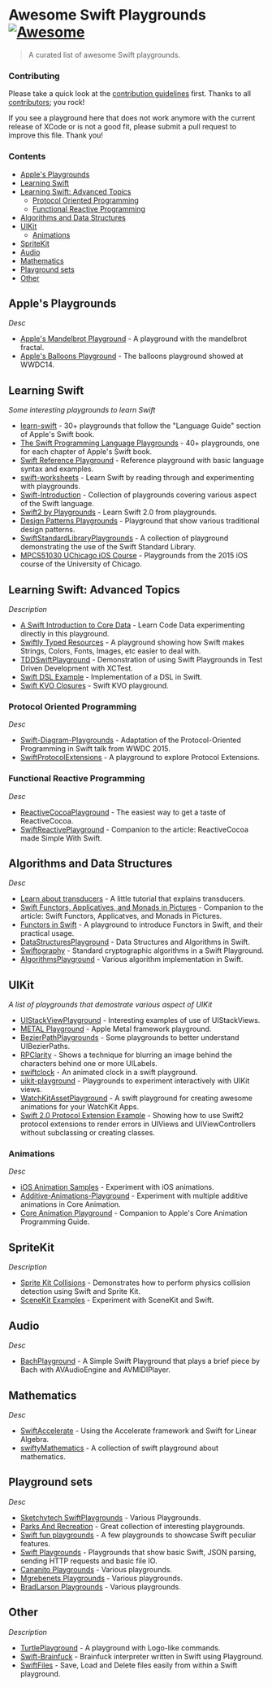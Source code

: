 # Awesome Swift Playgrounds [![Awesome](https://cdn.rawgit.com/sindresorhus/awesome/d7305f38d29fed78fa85652e3a63e154dd8e8829/media/badge.svg)](https://github.com/sindresorhus/awesome)
> A curated list of awesome Swift playgrounds.
    
### Contributing

Please take a quick look at the [contribution guidelines](https://github.com/uraimo/awesome-swift-playgrounds/blob/master/CONTRIBUTING.md) first. Thanks to all [contributors](https://github.com/uraimo/awesome-swift-playgrounds/graphs/contributors); you rock!

If you see a playground here that does not work anymore with the current release of XCode or is not a good fit, please submit a pull request to improve this file. Thank you!

### Contents

- [Apple's Playgrounds](#apple)
- [Learning Swift](#learning)
- [Learning Swift: Advanced Topics](#advanced)
  - [Protocol Oriented Programming](#prot)
  - [Functional Reactive Programming](#frp)
- [Algorithms and Data Structures](#algos)
- [UIKit](#uikit)
  - [Animations](#anim)
- [SpriteKit](#sprite)
- [Audio](#audio)
- [Mathematics](#math)
- [Playground sets](#sets)
- [Other](#other)


## Apple's Playgrounds
*Desc*

* [Apple's Mandelbrot Playground](https://developer.apple.com/swift/blog/downloads/Mandelbrot.zip) - A playground with the mandelbrot fractal.
* [Apple's Balloons Playground](https://developer.apple.com/swift/blog/downloads/Balloons.zip) - The balloons playground showed at WWDC14.


## Learning Swift
*Some interesting playgrounds to learn Swift*

* [learn-swift](https://github.com/nettlep/learn-swift) - 30+ playgrounds that follow the "Language Guide" section of Apple's Swift book.
* [The Swift Programming Language Playgrounds](https://github.com/danielpi/Swift-Playgrounds) - 40+ playgrounds, one for each chapter of Apple's Swift book.
* [Swift Reference Playground](https://github.com/sivragav/swift-reference-pg) - Reference playground with basic language syntax and examples.
* [swift-worksheets](https://github.com/austinzheng/swift-worksheets) - Learn Swift by reading through and experimenting with playgrounds.
* [Swift-Introduction](https://github.com/cnoon/Swift-Introduction) - Collection of playgrounds covering various aspect of the Swift language.
* [Swift2 by Playgrounds](https://github.com/developerY/Swift2_Playgrounds) - Learn Swift 2.0 from playgrounds.
* [Design Patterns Playgrounds](https://github.com/ihrd/Design-Patterns-Playground) - Playground that show various traditional design patterns.
* [SwiftStandardLibraryPlaygrounds](https://github.com/iosdevzone/SwiftStandardLibraryPlaygrounds) - A collection of playground demonstrating the use of the Swift Standard Library.
* [MPCS51030 UChicago iOS Course](https://github.com/uchicago-mobi/MPCS51032-2015-Spring-Playgrounds) - Playgrounds from the 2015 iOS course of the University of Chicago.

## Learning Swift: Advanced Topics
*Description*

* [A Swift Introduction to Core Data](https://github.com/andyshep/CoreDataPlayground) - Learn Code Data experimenting directly in this playground.
* [Swiftly Typed Resources](https://github.com/jstart/Swiftly-Typed-Resources) - A playground showing how Swift makes Strings, Colors, Fonts, Images, etc easier to deal with.
* [TDDSwiftPlayground](https://github.com/sshrpe/TDDSwiftPlayground) - Demonstration of using Swift Playgrounds in Test Driven Development with XCTest.
* [Swift DSL Example](https://github.com/cfdrake/swift-dsl-example) - Implementation of a DSL in Swift.
* [Swift KVO Closures](https://github.com/rectalogic/KVOPlayground) - Swift KVO playground.

### Protocol Oriented Programming
*Desc*

* [Swift-Diagram-Playgrounds](https://github.com/alskipp/Swift-Diagram-Playgrounds) - Adaptation of the Protocol-Oriented Programming in Swift talk from WWDC 2015.
* [SwiftProtocolExtensions](https://github.com/davidahouse/SwiftProtocolExtensions) - A playground to explore Protocol Extensions.

### Functional Reactive Programming
*Desc*

* [ReactiveCocoaPlayground](https://github.com/nikita-leonov/ReactiveCocoaPlayground) - The easiest way to get a taste of ReactiveCocoa.
* [SwiftReactivePlayground](https://github.com/ColinEberhardt/SwiftReactivePlayground) - Companion to the article: ReactiveCocoa made Simple With Swift.

## Algorithms and Data Structures
*Desc*

* [Learn about transducers](https://github.com/mbrandonw/learn-transducers-playground) - A little tutorial that explains transducers.
* [Swift Functors, Applicatives, and Monads in Pictures](https://github.com/mokacoding/Swift-Functors-Applicative-Monads-In-Pictures-Playground) - Companion to the article: Swift Functors, Applicatves, and Monads in Pictures.
* [Functors in Swift](https://github.com/mokagio/Swift-Functor-Introduction-Playground) - A playground to introduce Functors in Swift, and their practical usage.
* [DataStructuresPlayground](https://github.com/oliverfoggin/DataStructuresPlayground) - Data Structures and Algorithms in Swift.
* [Swiftography](https://github.com/sketchytech/Swiftography) - Standard cryptographic algorithms in a Swift Playground.
* [AlgorithmsPlayground](https://github.com/ashokgelal/AlgorithmsPlayground) - Various algorithm implementation in Swift.
 
## UIKit
*A list of playgrounds that demostrate various aspect of UIKit*

* [UIStackViewPlayground](https://github.com/dasdom/UIStackViewPlayground) - Interesting examples of use of UIStackViews.                                                    
* [METAL Playground](https://github.com/haawa799/METAL_Playground) - Apple Metal framework playground.
* [BezierPathPlaygrounds](https://github.com/DigitalLeaves/BezierPathPlaygrounds) - Some playgrounds to better understand UIBezierPaths.
* [RPClarity](https://github.com/RobotsAndPencils/RPClarity) - Shows a technique for blurring an image behind the characters behind one or more UILabels.
* [swiftclock](https://github.com/nickoneill/swiftclock) - An animated clock in a swift playground.
* [uikit-playground](https://github.com/ralfebert/uikit-playground) - Playgrounds to experiment interactively with UIKit views.
* [WatchKitAssetPlayground](https://github.com/cwimberger/WatchKitAssetPlayground) - A swift playground for creating awesome animations for your WatchKit Apps.
* [Swift 2.0 Protocol Extension Example](https://github.com/jhurray/Swift2-Protocol-Extension-Example) - Showing how to use Swift2 protocol extensions to render errors in UIViews and UIViewControllers without subclassing or creating classes.

### Animations
*Desc*

* [iOS Animation Samples](https://github.com/JakeLin/iOSAnimationSample) - Experiment with iOS animations.
* [Additive-Animations-Playground](https://github.com/d-ronnqvist/Additive-Animations-Playground) - Experiment with multiple additive animations in Core Animation.
* [Core Animation Playground](https://github.com/knightsc/CoreAnimationPlayground) - Companion to Apple's Core Animation Programming Guide.

## SpriteKit
*Description*

* [Sprite Kit Collisions](https://github.com/jaredmpayne/Sprite-Kit-Collisions-Playground) - Demonstrates how to perform physics collision detection using Swift and Sprite Kit.
* [SceneKit Examples](https://github.com/UCh/swift-scene-kit-playgrounds) - Experiment with SceneKit and Swift.

## Audio
*Desc*

* [BachPlayground](https://github.com/dreamwieber/BachPlayground) - A Simple Swift Playground that plays a brief piece by Bach with AVAudioEngine and AVMIDIPlayer.

## Mathematics
*Desc*

* [SwiftAccelerate](https://github.com/haginile/SwiftAccelerate) - Using the Accelerate framework and Swift for Linear Algebra.
* [swiftyMathematics](https://github.com/DylanModesitt/swiftyMathematics) - A collection of swift playground about mathematics.

## Playground sets
*Desc*

* [Sketchytech SwiftPlaygrounds](https://github.com/sketchytech/SwiftPlaygrounds) - Various Playgrounds.
* [Parks And Recreation](https://github.com/zwaldowski/ParksAndRecreation) - Great collection of interesting playgrounds.
* [Swift fun playgrounds](https://github.com/madbat/Swift-fun-playgrounds) - A few playgrounds to showcase Swift peculiar features.
* [Swift Playgrounds](https://github.com/dmikusa/swift_playgrounds) - Playgrounds that show basic Swift, JSON parsing, sending HTTP requests and basic file IO.
* [Cananito Playgrounds](https://github.com/Cananito/Playgrounds) - Various playgrounds.
* [Mgrebenets Playgrounds](https://) - Various playgrounds.
* [BradLarson Playgrounds](https://github.com/BradLarson/PersonalSwiftPlaygrounds) - Various playgrounds.

## Other
*Description*

* [TurtlePlayground](https://github.com/dimsumthinking/TurtlePlayground) - A playground with Logo-like commands.
* [Swift-Brainfuck](https://github.com/xavieryao/Swift-Brainfuck) - Brainfuck interpreter written in Swift using Playground.
* [SwiftFiles](https://github.com/sketchytech/SwiftFiles) - Save, Load and Delete files easily from within a Swift playground.
